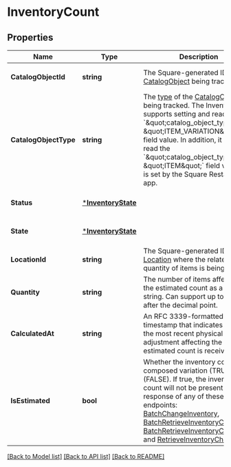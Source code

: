 # InventoryCount

## Properties

 Name                  | Type                                     | Description                                                                                                                                                                                                                                                                                                                                                                                                                                                                                                | Notes                        
-----------------------|------------------------------------------|------------------------------------------------------------------------------------------------------------------------------------------------------------------------------------------------------------------------------------------------------------------------------------------------------------------------------------------------------------------------------------------------------------------------------------------------------------------------------------------------------------|------------------------------
 **CatalogObjectId**   | **string**                               | The Square-generated ID of the [CatalogObject](entity:CatalogObject) being tracked.                                                                                                                                                                                                                                                                                                                                                                                                                        | [optional] [default to null] 
 **CatalogObjectType** | **string**                               | The [type](entity:CatalogObjectType) of the [CatalogObject](entity:CatalogObject) being tracked.   The Inventory API supports setting and reading the &#x60;\&quot;catalog_object_type\&quot;: \&quot;ITEM_VARIATION\&quot;&#x60; field value.  In addition, it can also read the &#x60;\&quot;catalog_object_type\&quot;: \&quot;ITEM\&quot;&#x60; field value that is set by the Square Restaurants app.                                                                                                 | [optional] [default to null] 
 **Status**            | [***InventoryState**](InventoryState.md) |                                                                                                                                                                                                                                                                                                                                                                                                                                                                                                            | [optional] [default to null] 
 **State**             | [***InventoryState**](InventoryState.md) |                                                                                                                                                                                                                                                                                                                                                                                                                                                                                                            | [optional] [default to null] 
 **LocationId**        | **string**                               | The Square-generated ID of the [Location](entity:Location) where the related quantity of items is being tracked.                                                                                                                                                                                                                                                                                                                                                                                           | [optional] [default to null] 
 **Quantity**          | **string**                               | The number of items affected by the estimated count as a decimal string. Can support up to 5 digits after the decimal point.                                                                                                                                                                                                                                                                                                                                                                               | [optional] [default to null] 
 **CalculatedAt**      | **string**                               | An RFC 3339-formatted timestamp that indicates when the most recent physical count or adjustment affecting the estimated count is received.                                                                                                                                                                                                                                                                                                                                                                | [optional] [default to null] 
 **IsEstimated**       | **bool**                                 | Whether the inventory count is for composed variation (TRUE) or not (FALSE). If true, the inventory count will not be present in the response of any of these endpoints: [BatchChangeInventory](api-endpoint:Inventory-BatchChangeInventory), [BatchRetrieveInventoryChanges](api-endpoint:Inventory-BatchRetrieveInventoryChanges), [BatchRetrieveInventoryCounts](api-endpoint:Inventory-BatchRetrieveInventoryCounts), and [RetrieveInventoryChanges](api-endpoint:Inventory-RetrieveInventoryChanges). | [optional] [default to null] 

[[Back to Model list]](../README.md#documentation-for-models) [[Back to API list]](../README.md#documentation-for-api-endpoints) [[Back to README]](../README.md)

